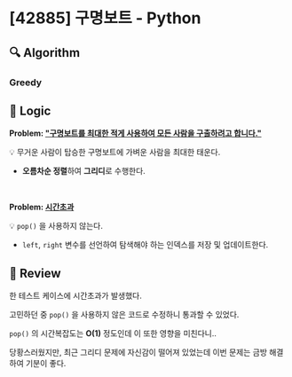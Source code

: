 # [42885] 구명보트 - Python

## :mag: Algorithm

### Greedy

## :round_pushpin: Logic

**Problem: <u>"구명보트를 최대한 적게 사용하여 모든 사람을 구출하려고 합니다."</u>**

💡 무거운 사람이 탑승한 구명보트에 가벼운 사람을 최대한 태운다.

- **오름차순 정렬**하여 **그리디**로 수행한다.

<br />

**Problem: <u>시간초과</u>**

💡 `pop()` 을 사용하지 않는다.

- `left`, `right` 변수를 선언하여 탐색해야 하는 인덱스를 저장 및 업데이트한다.

## :memo: Review

한 테스트 케이스에 시간초과가 발생했다.

고민하던 중 `pop()` 을 사용하지 않은 코드로 수정하니 통과할 수 있었다.

`pop()` 의 시간복잡도는 **O(1)** 정도인데 이 또한 영향을 미친다니..

당황스러웠지만, 최근 그리디 문제에 자신감이 떨어져 있었는데 이번 문제는 금방 해결하여 기분이 좋다.